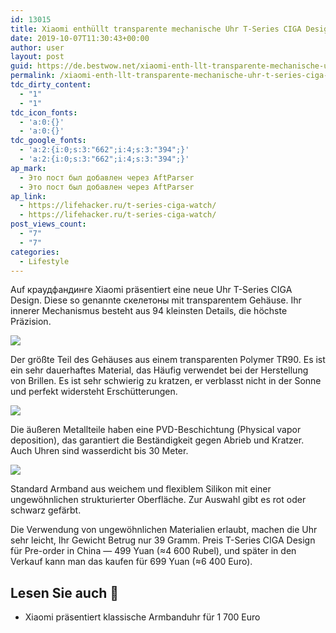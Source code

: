 ```yaml
---
id: 13015
title: Xiaomi enthüllt transparente mechanische Uhr T-Series CIGA Design
date: 2019-10-07T11:30:43+00:00
author: user
layout: post
guid: https://de.bestwow.net/xiaomi-enth-llt-transparente-mechanische-uhr-t-series-ciga-design/
permalink: /xiaomi-enth-llt-transparente-mechanische-uhr-t-series-ciga-design/
tdc_dirty_content:
  - "1"
  - "1"
tdc_icon_fonts:
  - 'a:0:{}'
  - 'a:0:{}'
tdc_google_fonts:
  - 'a:2:{i:0;s:3:"662";i:4;s:3:"394";}'
  - 'a:2:{i:0;s:3:"662";i:4;s:3:"394";}'
ap_mark:
  - Это пост был добавлен через AftParser
  - Это пост был добавлен через AftParser
ap_link:
  - https://lifehacker.ru/t-series-ciga-watch/
  - https://lifehacker.ru/t-series-ciga-watch/
post_views_count:
  - "7"
  - "7"
categories:
  - Lifestyle
---
```

Auf краудфандинге Xiaomi präsentiert eine neue Uhr T-Series CIGA Design. Diese so genannte скелетоны mit transparentem Gehäuse. Ihr innerer Mechanismus besteht aus 94 kleinsten Details, die höchste Präzision.

![](https://de.bestwow.net/wp-content/uploads/2019/10/xiaomi-predstavila-prozrachnye-mehanicheskie-chasy-t-series-ciga-design-1.jpg) 

Der größte Teil des Gehäuses aus einem transparenten Polymer TR90. Es ist ein sehr dauerhaftes Material, das Häufig verwendet bei der Herstellung von Brillen. Es ist sehr schwierig zu kratzen, er verblasst nicht in der Sonne und perfekt widersteht Erschütterungen.

![](https://de.bestwow.net/wp-content/uploads/2019/10/xiaomi-predstavila-prozrachnye-mehanicheskie-chasy-t-series-ciga-design-2.jpg) 

Die äußeren Metallteile haben eine PVD-Beschichtung (Physical vapor deposition), das garantiert die Beständigkeit gegen Abrieb und Kratzer. Auch Uhren sind wasserdicht bis 30 Meter.

![](https://de.bestwow.net/wp-content/uploads/2019/10/xiaomi-predstavila-prozrachnye-mehanicheskie-chasy-t-series-ciga-design-3.jpg) 

Standard Armband aus weichem und flexiblem Silikon mit einer ungewöhnlichen strukturierter Oberfläche. Zur Auswahl gibt es rot oder schwarz gefärbt.

Die Verwendung von ungewöhnlichen Materialien erlaubt, machen die Uhr sehr leicht, Ihr Gewicht Betrug nur 39 Gramm. Preis T-Series CIGA Design für Pre-order in China — 499 Yuan (≈4 600 Rubel), und später in den Verkauf kann man das kaufen für 699 Yuan (≈6 400 Euro).

<div>
  <h2 class="read-also__title">
    <span>Lesen Sie auch</span> <span>🧐 </span>
  </h2>
  
  <ul class="read-also__list">
    <li>
      Xiaomi präsentiert klassische Armbanduhr für 1 700 Euro
    </li>
  </ul>
</div>